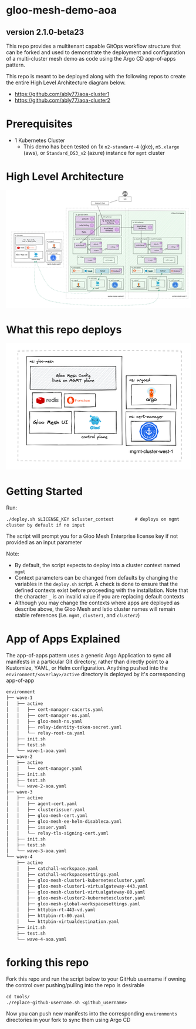 # gloo-mesh-demo-aoa

## version 2.1.0-beta23
This repo provides a multitenant capable GitOps workflow structure that can be forked and used to demonstrate the deployment and configuration of a multi-cluster mesh demo as code using the Argo CD app-of-apps pattern.

This repo is meant to be deployed along with the following repos to create the entire High Level Architecture diagram below.
- https://github.com/ably77/aoa-cluster1
- https://github.com/ably77/aoa-cluster2

# Prerequisites 
- 1 Kubernetes Cluster
    - This demo has been tested on 1x `n2-standard-4` (gke), `m5.xlarge` (aws), or `Standard_DS3_v2` (azure) instance for `mgmt` cluster

# High Level Architecture
![High Level Architecture](images/aoa-fulla.png)

# What this repo deploys
![mgmt components](images/aoa-mgmt.png)

# Getting Started
Run:
```
./deploy.sh $LICENSE_KEY $cluster_context        # deploys on mgmt cluster by default if no input
```
The script will prompt you for a Gloo Mesh Enterprise license key if not provided as an input parameter

Note:
- By default, the script expects to deploy into a cluster context named `mgmt`
- Context parameters can be changed from defaults by changing the variables in the `deploy.sh` script. A check is done to ensure that the defined contexts exist before proceeding with the installation. Note that the character `_` is an invalid value if you are replacing default contexts
- Although you may change the contexts where apps are deployed as describe above, the Gloo Mesh and Istio cluster names will remain stable references (i.e. `mgmt`, `cluster1`, and `cluster2`)

# App of Apps Explained
The app-of-apps pattern uses a generic Argo Application to sync all manifests in a particular Git directory, rather than directly point to a Kustomize, YAML, or Helm configuration. Anything pushed into the `environment/<overlay>/active` directory is deployed by it's corresponding app-of-app
```
environment
├── wave-1
│   ├── active
│   │   ├── cert-manager-cacerts.yaml
│   │   ├── cert-manager-ns.yaml
│   │   ├── gloo-mesh-ns.yaml
│   │   ├── relay-identity-token-secret.yaml
│   │   └── relay-root-ca.yaml
│   ├── init.sh
│   ├── test.sh
│   └── wave-1-aoa.yaml
├── wave-2
│   ├── active
│   │   └── cert-manager.yaml
│   ├── init.sh
│   ├── test.sh
│   └── wave-2-aoa.yaml
├── wave-3
│   ├── active
│   │   ├── agent-cert.yaml
│   │   ├── clusterissuer.yaml
│   │   ├── gloo-mesh-cert.yaml
│   │   ├── gloo-mesh-ee-helm-disableca.yaml
│   │   ├── issuer.yaml
│   │   └── relay-tls-signing-cert.yaml
│   ├── init.sh
│   ├── test.sh
│   └── wave-3-aoa.yaml
└── wave-4
    ├── active
    │   ├── catchall-workspace.yaml
    │   ├── catchall-workspacesettings.yaml
    │   ├── gloo-mesh-cluster1-kubernetescluster.yaml
    │   ├── gloo-mesh-cluster1-virtualgateway-443.yaml
    │   ├── gloo-mesh-cluster1-virtualgateway-80.yaml
    │   ├── gloo-mesh-cluster2-kubernetescluster.yaml
    │   ├── gloo-mesh-global-workspacesettings.yaml
    │   ├── httpbin-rt-443-vd.yaml
    │   ├── httpbin-rt-80.yaml
    │   └── httpbin-virtualdestination.yaml
    ├── init.sh
    ├── test.sh
    └── wave-4-aoa.yaml
```

# forking this repo
Fork this repo and run the script below to your GitHub username if owning the control over pushing/pulling into the repo is desirable
```
cd tools/
./replace-github-username.sh <github_username>
```
Now you can push new manifests into the corresponding `environments` directories in your fork to sync them using Argo CD
